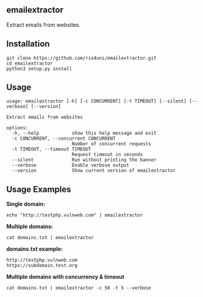 ## emailextractor
Extract emails from websites.

## Installation
```
git clone https://github.com/rix4uni/emailextractor.git
cd emailextractor
python3 setup.py install
```

## Usage
```
usage: emailextractor [-h] [-c CONCURRENT] [-t TIMEOUT] [--silent] [--verbose] [--version]

Extract emails from websites

options:
  -h, --help            show this help message and exit
  -c CONCURRENT, --concurrent CONCURRENT
                        Number of concurrent requests
  -t TIMEOUT, --timeout TIMEOUT
                        Request timeout in seconds
  --silent              Run without printing the banner
  --verbose             Enable verbose output
  --version             Show current version of emailextractor
```

## Usage Examples
**Single domain:**
```
echo "http://testphp.vulnweb.com" | emailextractor
```

**Multiple domains:**
```
cat domains.txt | emailextractor
```

**domains.txt example:**
```
http://testphp.vulnweb.com
https://subdomain.test.org
```

**Multiple domains with concurrency & timeout**
```
cat domains.txt | emailextractor -c 50 -t 5 --verbose
```